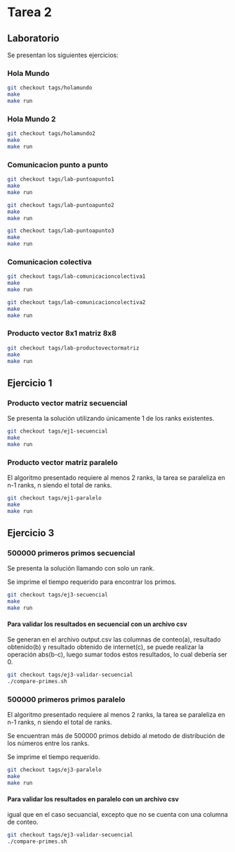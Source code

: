 # Tarea 2

## Laboratorio

Se presentan los siguientes ejercicios:

### Hola Mundo

```bash
git checkout tags/holamundo
make
make run
```

### Hola Mundo 2

```bash
git checkout tags/holamundo2
make
make run
```

### Comunicacion punto a punto

```bash
git checkout tags/lab-puntoapunto1
make
make run

git checkout tags/lab-puntoapunto2
make
make run

git checkout tags/lab-puntoapunto3
make
make run
```

### Comunicacion colectiva

```bash
git checkout tags/lab-comunicacioncolectiva1
make
make run

git checkout tags/lab-comunicacioncolectiva2
make
make run
```

### Producto vector 8x1 matriz 8x8

```bash
git checkout tags/lab-productovectormatriz
make
make run
```

## Ejercicio 1

### Producto vector matriz secuencial

Se presenta la solución utilizando únicamente 1 de los ranks existentes.

```bash
git checkout tags/ej1-secuencial
make
make run
```

### Producto vector matriz paralelo

El algoritmo presentado requiere al menos 2 ranks, la tarea se paraleliza en n-1 ranks, n siendo el total de ranks.

```bash
git checkout tags/ej1-paralelo
make
make run
```

## Ejercicio 3

### 500000 primeros primos secuencial

Se presenta la solución llamando con solo un rank.

Se imprime el tiempo requerido para encontrar los primos.

```bash
git checkout tags/ej3-secuencial
make
make run
```

#### Para validar los resultados en secuencial con un archivo csv

Se generan en el archivo output.csv las columnas de conteo(a), resultado obtenido(b) y resultado obtenido de internet(c), se puede realizar la operación abs(b-c), luego sumar todos estos resultados, lo cual debería ser 0.

```bash
git checkout tags/ej3-validar-secuencial
./compare-primes.sh
```

### 500000 primeros primos paralelo

El algoritmo presentado requiere al menos 2 ranks, la tarea se paraleliza en n-1 ranks, n siendo el total de ranks.

Se encuentran más de 500000 primos debido al metodo de distribución de los números entre los ranks.

Se imprime el tiempo requerido.

```bash
git checkout tags/ej3-paralelo
make
make run
```

#### Para validar los resultados  en paralelo con un archivo csv

igual que en el caso secuancial, excepto que no se cuenta con una columna de conteo.

```bash
git checkout tags/ej3-validar-secuencial
./compare-primes.sh
```
